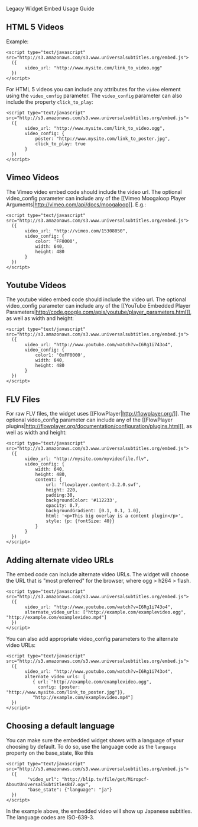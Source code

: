 Legacy Widget Embed Usage Guide

## HTML 5 Videos

Example:

    <script type="text/javascript" src="http://s3.amazonaws.com/s3.www.universalsubtitles.org/embed.js">
      ({
           video_url: "http://www.mysite.com/link_to_video.ogg"
      })
    </script>

For HTML 5 videos you can include any attributes for the `video` element using the `video_config` parameter. The `video_config` parameter can also include the property `click_to_play`:

    <script type="text/javascript" src="http://s3.amazonaws.com/s3.www.universalsubtitles.org/embed.js">
      ({
           video_url: "http://www.mysite.com/link_to_video.ogg",
           video_config: {
               poster: "http://www.mysite.com/link_to_poster.jpg",
               click_to_play: true
           }
      })
    </script>

## Vimeo Videos

The Vimeo video embed code should include the video url. The optional video_config parameter can include any of the [[Vimeo Moogaloop Player Arguments|http://vimeo.com/api/docs/moogaloop]]. E.g.:

    <script type="text/javascript" src="http://s3.amazonaws.com/s3.www.universalsubtitles.org/embed.js">
      ({
           video_url: "http://vimeo.com/15308050",
           video_config: {
               color: 'FF0000',
               width: 640,
               height: 480
           }
      })
    </script>

## Youtube Videos

The youtube video embed code should include the video url. The optional video_config parameter can include any of the [[YouTube Embedded Player Parameters|http://code.google.com/apis/youtube/player_parameters.html]], as well as width and height:

    <script type="text/javascript" src="http://s3.amazonaws.com/s3.www.universalsubtitles.org/embed.js">
      ({
           video_url: "http://www.youtube.com/watch?v=I6Rg1i743o4",
           video_config: {
               color1: '0xFF0000',
               width: 640,
               height: 480
           }
      })
    </script>

## FLV Files

For raw FLV files, the widget uses [[FlowPlayer|http://flowplayer.org/]]. The optional video_config parameter can include any of the [[FlowPlayer plugins|http://flowplayer.org/documentation/configuration/plugins.html]], as well as width and height:

    <script type="text/javascript" src="http://s3.amazonaws.com/s3.www.universalsubtitles.org/embed.js">
      ({
           video_url: "http://mysite.com/myvideofile.flv",
           video_config: {
               width: 640,
               height: 480,
               content: {
                   url: 'flowplayer.content-3.2.0.swf',
                   height: 220,
                   padding:30,
                   backgroundColor: '#112233',
                   opacity: 0.7,
                   backgroundGradient: [0.1, 0.1, 1.0],
                   html: '<p>This big overlay is a content plugin</p>',
                   style: {p: {fontSize: 40}}			
               }
           }
      })
    </script>

## Adding alternate video URLs

The embed code can include alternate video URLs. The widget will choose the URL that is "most preferred" for the browser, where ogg > h264 > flash.

    <script type="text/javascript" src="http://s3.amazonaws.com/s3.www.universalsubtitles.org/embed.js">
      ({
           video_url: "http://www.youtube.com/watch?v=I6Rg1i743o4",
           alternate_video_urls: ["http://example.com/examplevideo.ogg", "http://example.com/examplevideo.mp4"]
      })
    </script>

You can also add appropriate video_config parameters to the alternate video URLs:

    <script type="text/javascript" src="http://s3.amazonaws.com/s3.www.universalsubtitles.org/embed.js">
      ({
           video_url: "http://www.youtube.com/watch?v=I6Rg1i743o4",
           alternate_video_urls: [
              { url: "http://example.com/examplevideo.ogg", 
                config: {poster: "http://www.mysite.com/link_to_poster.jpg"}}, 
              "http://example.com/examplevideo.mp4"]
      })
    </script>

## Choosing a default language

You can make sure the embedded widget shows with a language of your choosing by default. To do so, use the language code as the `language` property on the base_state, like this

    <script type="text/javascript" src="http://s3.amazonaws.com/s3.www.universalsubtitles.org/embed.js">
      ({
            "video_url": "http://blip.tv/file/get/Miropcf-AboutUniversalSubtitles847.ogv",
            "base_state": {"language": "ja"}
      })
    </script>

In the example above, the embedded video will show up Japanese subtitles. The language codes are ISO-639-3.